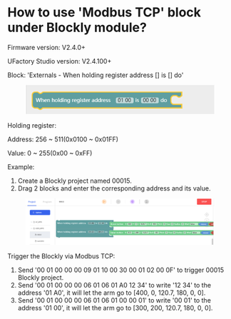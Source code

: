# How to use 'Modbus TCP' block under Blockly module?

Firmware version: V2.4.0+

UFactory Studio version: V2.4.100+



Block: 'Externals - When holding register address \[] is \[] do'

<div align="left">

<figure><img src=".gitbook/assets/image (1).png" alt=""><figcaption></figcaption></figure>

</div>

Holding register: &#x20;

Address: 256 \~ 511(0x0100 \~ 0x01FF)

Value: 0 \~ 255(0x00 \~ 0xFF)



Example:

1. Create a Blockly project named 00015.
2. Drag 2 blocks and enter the corresponding address and its value.

<figure><img src=".gitbook/assets/image (4).png" alt=""><figcaption></figcaption></figure>

Trigger the Blockly via Modbus TCP:

1. Send '00 01 00 00 00 09 01 10 00 30 00 01 02 00 0F' to trigger 00015 Blockly project.
2. Send '00 01 00 00 00 06 01 06 01 A0 12 34' to write '12 34'  to the address '01 A0', it will let the arm go to \[400, 0, 120.7, 180, 0, 0].
3. Send '00 01 00 00 00 06 01 06 01 00 00 01' to write '00 01' to the address '01 00', it will let the arm go to \[300, 200, 120.7, 180, 0, 0].

